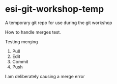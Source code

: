 # esi-git-workshop-temp

A temporary git repo for use during the git workshop

How to handle merges test.

Testing merging

1. Pull
2. Edit
3. Commit
4. Push

I am deliberately causing a merge error
